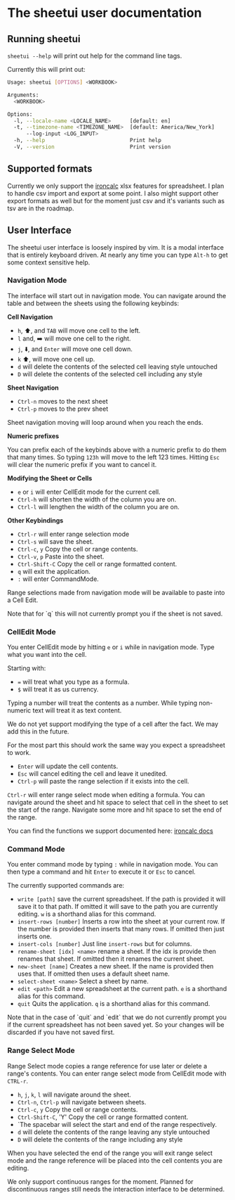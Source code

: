 # The sheetui user documentation

## Running sheetui

`sheetui --help` will print out help for the command line tags.

Currently this will print out:

```sh
Usage: sheetui [OPTIONS] <WORKBOOK>

Arguments:
  <WORKBOOK>

Options:
  -l, --locale-name <LOCALE_NAME>      [default: en]
  -t, --timezone-name <TIMEZONE_NAME>  [default: America/New_York]
      --log-input <LOG_INPUT>
  -h, --help                           Print help
  -V, --version                        Print version
```

## Supported formats

Currently we only support the [ironcalc](https://docs.ironcalc.com/) xlsx
features for spreadsheet. I plan to handle csv import and export at some point.
I also might support other export formats as well but for the moment just csv
and it's variants such as tsv are in the roadmap.

## User Interface

The sheetui user interface is loosely inspired by vim. It is a modal interface
that is entirely keyboard driven. At nearly any time you can type `Alt-h` to
get some context sensitive help.

### Navigation Mode

The interface will start out in navigation mode. You can navigate around the
table and between the sheets using the following keybinds:

**Cell Navigation**

* `h`, ⬆️, and `TAB` will move one cell to the left.
* `l` and, ➡️ will move one cell to the right.
* `j`, ⬇️, and `Enter` will move one cell down.
* `k` ⬆️, will move one cell up.
* `d` will delete the contents of the selected cell leaving style untouched
* `D` will delete the contents of the selected cell including any style

**Sheet Navigation**

* `Ctrl-n` moves to the next sheet
* `Ctrl-p` moves to the prev sheet

Sheet navigation moving will loop around when you reach the ends.

**Numeric prefixes**

You can prefix each of the keybinds above with a numeric prefix to do them that
many times. So typing `123h` will move to the left 123 times. Hitting `Esc`
will clear the numeric prefix if you want to cancel it.

**Modifying the Sheet or Cells**

* `e` or `i` will enter CellEdit mode for the current cell.
* `Ctrl-h` will shorten the width of the column you are on.
* `Ctrl-l` will lengthen the width of the column you are on.

**Other Keybindings**

* `Ctrl-r` will enter range selection mode
* `Ctrl-s` will save the sheet.
* `Ctrl-c`, `y` Copy the cell or range contents.
* `Ctrl-v`, `p` Paste into the sheet.
* `Ctrl-Shift-C` Copy the cell or range formatted content.
* `q` will exit the application.
* `:` will enter CommandMode.

Range selections made from navigation mode will be available to paste into a Cell Edit.

<aside>Note that for `q` this will not currently prompt you if the sheet is not
saved.</aside>

### CellEdit Mode

You enter CellEdit mode by hitting `e` or `i` while in navigation mode. Type
what you want into the cell.

Starting with:

* `=` will treat what you type as a formula.
* `$` will treat it as us currency.

Typing a number will treat the contents as a number. While typing non-numeric
text will treat it as text content.

<aside>We do not yet support modifying the type of a cell after the fact. We
may add this in the future.</aside>

For the most part this should work the same way you expect a spreadsheet to
work.

* `Enter` will update the cell contents.
* `Esc` will cancel editing the cell and leave it unedited.
* `Ctrl-p` will paste the range selection if it exists into the cell.

`Ctrl-r` will enter range select mode when editing a formula. You can navigate
around the sheet and hit space to select that cell in the sheet to set the
start of the range. Navigate some more and hit space to set the end of the
range.

You can find the functions we support documented here:
[ironcalc docs](https://docs.ironcalc.com/functions/lookup-and-reference.html)

### Command Mode

You enter command mode by typing `:` while in navigation mode. You can then
type a command and hit `Enter` to execute it or `Esc` to cancel.

The currently supported commands are:

* `write [path]` save the current spreadsheet. If the path is provided it will save it to that path. If omitted it will save to the path you are currently editing. `w` is a shorthand alias for this command.
* `insert-rows [number]` Inserts a row into the sheet at your current row. If the number is provided then inserts that many rows. If omitted then just inserts one.
* `insert-cols [number]` Just line `insert-rows` but for columns.
* `rename-sheet [idx] <name>` rename a sheet. If the idx is provide then renames that sheet. If omitted then it renames the current sheet.
* `new-sheet [name]` Creates a new sheet. If the name is provided then uses that. If omitted then uses a default sheet name.
* `select-sheet <name>` Select a sheet by name.
* `edit <path>` Edit a new spreadsheet at the current path. `e` is a shorthand alias for this command. 
* `quit` Quits the application. `q` is a shorthand alias for this command.

<aside>Note that in the case of `quit` and `edit` that we do not currently
prompt you if the current spreadsheet has not been saved yet. So your changes
will be discarded if you have not saved first.</aside>

### Range Select Mode

Range Select mode copies a range reference for use later or delete a range's contents. You can enter range
select mode from CellEdit mode with `CTRL-r`.

* `h`, `j`, `k`, `l` will navigate around the sheet.
* `Ctrl-n`, `Ctrl-p` will navigate between sheets.
* `Ctrl-c`, `y` Copy the cell or range contents.
* `Ctrl-Shift-C`, 'Y' Copy the cell or range formatted content.
* `The spacebar will select the start and end of the range respectively.
* `d` will delete the contents of the range leaving any style untouched
* `D` will delete the contents of the range including any style

When you have selected the end of the range you will exit range select mode and
the range reference will be placed into the cell contents you are editing.

<aside>We only support continuous ranges for the moment. Planned for
discontinuous ranges still needs the interaction interface to be
determined.</aside>
